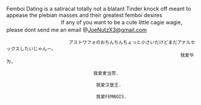 Femboi Dating is a satiracal totally not a blatant Tinder knock off meant to appease the plebian masses and their greatest femboi desires
　　　　　　　　　　
                   If any of you want to be a cute little cagie wagie, please dont send me an email @JoeNutzX3@gmail.com
　　　　　　　　　　　　　　　　　　　　　　　　　　　　　　　　　　                                      
																		   
			               アストワフォのおちんちんちょっと小さいだけどまだアナルセックスしたいじゃんー。
                                                                    我爱华为，
                                                                    
								    我爱麦当劳.
                                       		                   
								     我爱汉堡王.
                                       			           
								     我爱FEMBOIS.
